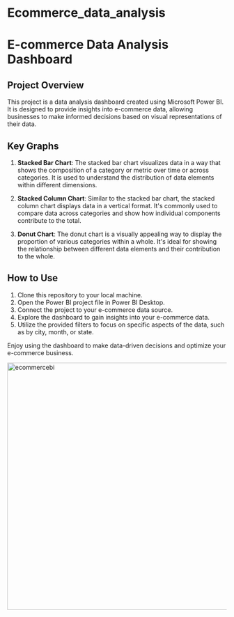 # Ecommerce_data_analysis

# E-commerce Data Analysis Dashboard

## Project Overview

This project is a data analysis dashboard created using Microsoft Power BI. It is designed to provide insights into e-commerce data, allowing businesses to make informed decisions based on visual representations of their data.

## Key Graphs

1. **Stacked Bar Chart**: The stacked bar chart visualizes data in a way that shows the composition of a category or metric over time or across categories. It is used to understand the distribution of data elements within different dimensions.

2. **Stacked Column Chart**: Similar to the stacked bar chart, the stacked column chart displays data in a vertical format. It's commonly used to compare data across categories and show how individual components contribute to the total.

3. **Donut Chart**: The donut chart is a visually appealing way to display the proportion of various categories within a whole. It's ideal for showing the relationship between different data elements and their contribution to the whole.

## How to Use

1. Clone this repository to your local machine.
2. Open the Power BI project file in Power BI Desktop.
3. Connect the project to your e-commerce data source.
4. Explore the dashboard to gain insights into your e-commerce data.
5. Utilize the provided filters to focus on specific aspects of the data, such as by city, month, or state.

Enjoy using the dashboard to make data-driven decisions and optimize your e-commerce business.


<img width="568" alt="ecommercebi" src="https://github.com/KumarAbhay98/Data_Analysis_PowerBi_ecommerce/assets/92244303/8ea1b34b-c7d6-4aac-b555-11cc543cadd2">
